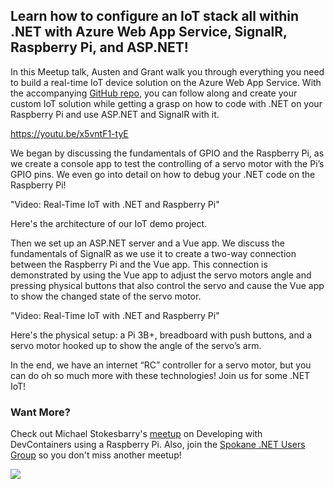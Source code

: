 

## Learn how to configure an IoT stack all within .NET with Azure Web App Service, SignalR, Raspberry Pi, and ASP.NET!

In this Meetup talk, Austen and Grant walk you through everything you need to build a real-time IoT device solution on the Azure Web App Service. With the accompanying [GitHub repo](https://github.com/IntelliTect-Samples/RaspiDotNetIoT), you can follow along and create your custom IoT solution while getting a grasp on how to code with .NET on your Raspberry Pi and use ASP.NET and SignalR with it.

https://youtu.be/x5vntF1-tyE

We began by discussing the fundamentals of GPIO and the Raspberry Pi, as we create a console app to test the controlling of a servo motor with the Pi’s GPIO pins. We even go into detail on how to debug your .NET code on the Raspberry Pi!

 "Video: Real-Time IoT with .NET and Raspberry Pi"

Here's the architecture of our IoT demo project.

Then we set up an ASP.NET server and a Vue app. We discuss the fundamentals of SignalR as we use it to create a two-way connection between the Raspberry Pi and the Vue app. This connection is demonstrated by using the Vue app to adjust the servo motors angle and pressing physical buttons that also control the servo and cause the Vue app to show the changed state of the servo motor.

 "Video: Real-Time IoT with .NET and Raspberry Pi"

Here's the physical setup: a Pi 3B+, breadboard with push buttons, and a servo motor hooked up to show the angle of the servo’s arm.

In the end, we have an internet “RC” controller for a servo motor, but you can do oh so much more with these technologies! Join us for some .NET IoT!

### Want More?

Check out Michael Stokesbarry's [meetup](/video-devcontainers/) on Developing with DevContainers using a Raspberry Pi. Also, join the [Spokane .NET Users Group](https://www.meetup.com/Spokane-DevOps-Meetup/) so you don't miss another meetup!

![](https://intellitect.comhttps://intellitect.com/wp-content/uploads/2021/04/Blog-job-ad-1024x127.webp)
